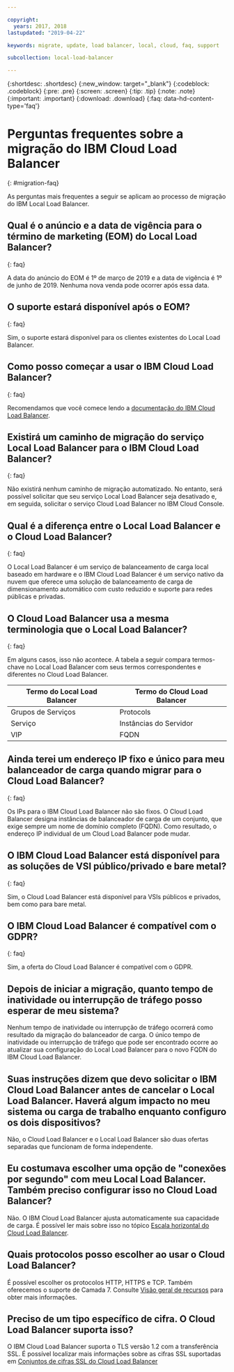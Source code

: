 ```yaml
---

copyright:
  years: 2017, 2018
lastupdated: "2019-04-22"

keywords: migrate, update, load balancer, local, cloud, faq, support

subcollection: local-load-balancer

---
```


{:shortdesc: .shortdesc}
{:new_window: target="_blank"}
{:codeblock: .codeblock}
{:pre: .pre}
{:screen: .screen}
{:tip: .tip}
{:note: .note}
{:important: .important}
{:download: .download}
{:faq: data-hd-content-type='faq'}

# Perguntas frequentes sobre a migração do IBM Cloud Load Balancer
{: #migration-faq}

As perguntas mais frequentes a seguir se aplicam ao processo de migração do IBM Local Load Balancer.

## Qual é o anúncio e a data de vigência para o término de marketing (EOM) do Local Load Balancer?
{: faq}

A data do anúncio do EOM é 1º de março de 2019 e a data de vigência é 1º de junho de 2019. Nenhuma nova venda pode ocorrer após essa data.

## O suporte estará disponível após o EOM?
{: faq}

Sim, o suporte estará disponível para os clientes existentes do Local Load Balancer.

## Como posso começar a usar o IBM Cloud Load Balancer?
{: faq}

Recomendamos que você comece lendo a [documentação do IBM Cloud Load Balancer](/docs/infrastructure/loadbalancer-service?topic=loadbalancer-service-getting-started).

## Existirá um caminho de migração do serviço Local Load Balancer para o IBM Cloud Load Balancer?
{: faq}

Não existirá nenhum caminho de migração automatizado. No entanto, será possível solicitar que seu serviço Local Load Balancer seja desativado e, em seguida, solicitar o serviço Cloud Load Balancer no IBM Cloud Console.

## Qual é a diferença entre o Local Load Balancer e o Cloud Load Balancer?
{: faq}

O Local Load Balancer é um serviço de balanceamento de carga local baseado em hardware e o IBM Cloud Load Balancer é um serviço nativo da nuvem que oferece uma solução de balanceamento de carga de dimensionamento automático com custo reduzido e suporte para redes públicas e privadas.

## O Cloud Load Balancer usa a mesma terminologia que o Local Load Balancer?
{: faq}

Em alguns casos, isso não acontece. A tabela a seguir compara termos-chave no Local Load Balancer com seus termos correspondentes e diferentes no Cloud Load Balancer.

| Termo do Local Load Balancer  | Termo do Cloud Load Balancer |
| ------------- | ------------- |
| Grupos de Serviços | Protocols |
| Serviço | Instâncias do Servidor |
| VIP | FQDN |

## Ainda terei um endereço IP fixo e único para meu balanceador de carga quando migrar para o Cloud Load Balancer?
{: faq}

Os IPs para o IBM Cloud Load Balancer não são fixos. O Cloud Load Balancer designa instâncias de balanceador de carga de um conjunto, que exige sempre um nome de domínio completo (FQDN). Como resultado, o endereço IP individual de um Cloud Load Balancer pode mudar.

## O IBM Cloud Load Balancer está disponível para as soluções de VSI público/privado e bare metal?
{: faq}

Sim, o Cloud Load Balancer está disponível para VSIs públicos e privados, bem como para bare metal.

## O IBM Cloud Load Balancer é compatível com o GDPR?
{: faq}

Sim, a oferta do Cloud Load Balancer é compatível com o GDPR.

## Depois de iniciar a migração, quanto tempo de inatividade ou interrupção de tráfego posso esperar de meu sistema?

Nenhum tempo de inatividade ou interrupção de tráfego ocorrerá como resultado da migração do balanceador de carga. O único tempo de inatividade ou interrupção de tráfego que pode ser encontrado ocorre ao atualizar sua configuração do Local Load Balancer para o novo FQDN do IBM Cloud Load Balancer.

## Suas instruções dizem que devo solicitar o IBM Cloud Load Balancer antes de cancelar o Local Load Balancer. Haverá algum impacto no meu sistema ou carga de trabalho enquanto configuro os dois dispositivos?

Não, o Cloud Load Balancer e o Local Load Balancer são duas ofertas separadas que funcionam de forma independente.

## Eu costumava escolher uma opção de "conexões por segundo" com meu Local Load Balancer. Também preciso configurar isso no Cloud Load Balancer?

Não. O IBM Cloud Load Balancer ajusta automaticamente sua capacidade de carga. É possível ler mais sobre isso no tópico [Escala horizontal do Cloud Load Balancer](/docs/infrastructure/loadbalancer-service?topic=loadbalancer-service-performing-ibm-cloud-load-balancer-basics#horizontal-scaling).

## Quais protocolos posso escolher ao usar o Cloud Load Balancer?

É possível escolher os protocolos HTTP, HTTPS e TCP. Também oferecemos o suporte de Camada 7. Consulte [Visão geral de recursos](/docs/infrastructure/loadbalancer-service?topic=loadbalancer-service-about-ibm-cloud-load-balancer#overview-of-features) para obter mais informações.

## Preciso de um tipo específico de cifra. O Cloud Load Balancer suporta isso?

O IBM Cloud Load Balancer suporta o TLS versão 1.2 com a transferência SSL. É possível localizar mais informações sobre as cifras SSL suportadas em [Conjuntos de cifras SSL do Cloud Load Balancer](/docs/infrastructure/loadbalancer-service?topic=loadbalancer-service-ssl-offload-with-ibm-cloud-load-balancer#ssl-cipher-suites)
